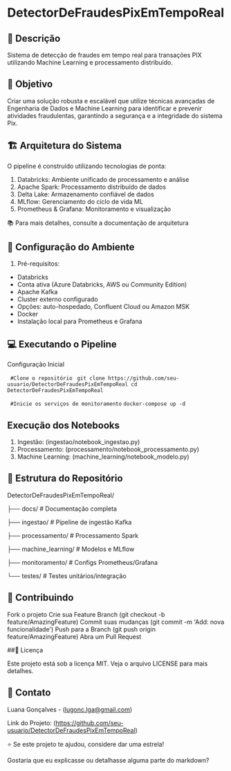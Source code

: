 # DetectorDeFraudesPixEmTempoReal


## 📝 Descrição

Sistema de detecção de fraudes em tempo real para transações PIX utilizando Machine Learning e processamento distribuído.


## 🎯 Objetivo

Criar uma solução robusta e escalável que utilize técnicas avançadas de Engenharia de Dados e Machine Learning para identificar e prevenir atividades fraudulentas, garantindo a segurança e a integridade do sistema Pix.



## 🏗️ Arquitetura do Sistema

O pipeline é construído utilizando tecnologias de ponta:

1. Databricks: Ambiente unificado de processamento e análise
2. Apache Spark: Processamento distribuído de dados
3. Delta Lake: Armazenamento confiável de dados
4. MLflow: Gerenciamento do ciclo de vida ML
5. Prometheus & Grafana: Monitoramento e visualização


📚 Para mais detalhes, consulte a documentação de arquitetura



## 🚀 Configuração do Ambiente

1. Pré-requisitos:
- Databricks
- Conta ativa (Azure Databricks, AWS ou Community Edition)
- Apache Kafka
- Cluster externo configurado
- Opções: auto-hospedado, Confluent Cloud ou Amazon MSK
- Docker
- Instalação local para Prometheus e Grafana


## 💻 Executando o Pipeline
Configuração Inicial

` #Clone o repositório`
` git clone https://github.com/seu-usuario/DetectorDeFraudesPixEmTempoReal
cd DetectorDeFraudesPixEmTempoReal`

` #Inicie os serviços de monitoramento`
`docker-compose up -d`


## Execução dos Notebooks
1. Ingestão: (ingestao/notebook_ingestao.py)
2. Processamento: (processamento/notebook_processamento.py)
3. Machine Learning: (machine_learning/notebook_modelo.py)


## 📁 Estrutura do Repositório

DetectorDeFraudesPixEmTempoReal/

├── docs/ # Documentação completa

├── ingestao/ # Pipeline de ingestão Kafka

├── processamento/ # Processamento Spark

├── machine_learning/ # Modelos e MLflow

├── monitoramento/ # Configs Prometheus/Grafana

└── testes/ # Testes unitários/integração



## 🤝 Contribuindo
Fork o projeto
Crie sua Feature Branch (git checkout -b feature/AmazingFeature)
Commit suas mudanças (git commit -m 'Add: nova funcionalidade')
Push para a Branch (git push origin feature/AmazingFeature)
Abra um Pull Request



##📝 Licença

Este projeto está sob a licença MIT. Veja o arquivo LICENSE para mais detalhes.



## 📧 Contato

Luana Gonçalves - (lugonc.lga@gmail.com)

Link do Projeto: (https://github.com/seu-usuario/DetectorDeFraudesPixEmTempoReal)

⭐️ Se este projeto te ajudou, considere dar uma estrela!

Gostaria que eu explicasse ou detalhasse alguma parte do markdown?
